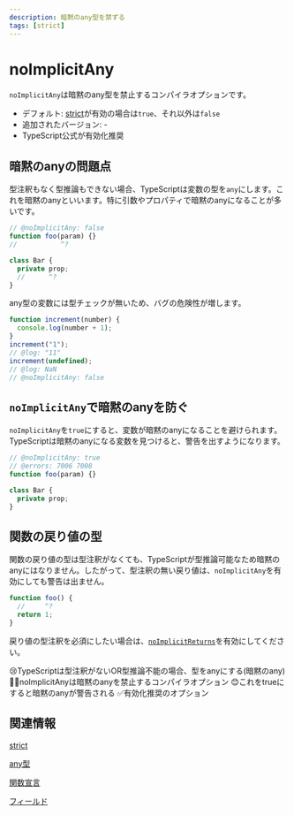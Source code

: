 ```yaml
---
description: 暗黙のany型を禁ずる
tags: [strict]
---
```


# noImplicitAny

`noImplicitAny`は暗黙のany型を禁止するコンパイラオプションです。

- デフォルト: [strict](./strict.md)が有効の場合は`true`、それ以外は`false`
- 追加されたバージョン: -
- TypeScript公式が有効化推奨

## 暗黙のanyの問題点

型注釈もなく型推論もできない場合、TypeScriptは変数の型を`any`にします。これを暗黙のanyといいます。特に引数やプロパティで暗黙のanyになることが多いです。

```ts twoslash title="暗黙のanyが発生する例"
// @noImplicitAny: false
function foo(param) {}
//           ^?

class Bar {
  private prop;
  //      ^?
}
```

any型の変数には型チェックが無いため、バグの危険性が増します。

```ts twoslash
function increment(number) {
  console.log(number + 1);
}
increment("1");
// @log: "11"
increment(undefined);
// @log: NaN
// @noImplicitAny: false
```

## `noImplicitAny`で暗黙のanyを防ぐ

`noImplicitAny`を`true`にすると、変数が暗黙のanyになることを避けられます。TypeScriptは暗黙のanyになる変数を見つけると、警告を出すようになります。

```ts twoslash title="暗黙のanyが警告される例"
// @noImplicitAny: true
// @errors: 7006 7008
function foo(param) {}

class Bar {
  private prop;
}
```

## 関数の戻り値の型

関数の戻り値の型は型注釈がなくても、TypeScriptが型推論可能なため暗黙のanyにはなりません。したがって、型注釈の無い戻り値は、`noImplicitAny`を有効にしても警告は出ません。

```ts twoslash
function foo() {
  //     ^?
  return 1;
}
```

戻り値の型注釈を必須にしたい場合は、[`noImplicitReturns`](./noimplicitreturns.md)を有効にしてください。

<PostILearned>

😢TypeScriptは型注釈がないOR型推論不能の場合、型をanyにする(暗黙のany)
🙅‍♂️noImplicitAnyは暗黙のanyを禁止するコンパイラオプション
😊これをtrueにすると暗黙のanyが警告される
✅有効化推奨のオプション

</PostILearned>

## 関連情報

[strict](./strict.md)

[any型](../values-types-variables/any.md)

[関数宣言](../functions/function-declaration.md)

[フィールド](../object-oriented/class/fields.md)

